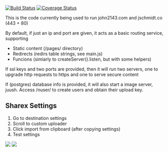 [![Build Status](https://travis-ci.org/John2143658709/john2143.com.svg?branch=master)](https://travis-ci.org/John2143658709/john2143.com)
[![Coverage Status](https://coveralls.io/repos/github/John2143658709/john2143.com/badge.svg?branch=master)](https://coveralls.io/github/John2143658709/john2143.com?branch=master)

This is the code currently being used to run john2143.com and jschmidt.co (443 + 80)

By default, if just an ip and port are given, it acts as a basic routing service, supporting

 - Static content (/pages/ directory)
 - Redirects (redirs table strings, see main.js)
 - Funcions (simiarly to createServer().listen, but with some helpers)

If ssl keys and two ports are provided, then it will run two servers, one to
upgrade http requests to https and one to serve secure content

If (postgres) database info is provided, it will also start a image server,
juush. Access /nuser/<name> to create users and obtain their upload key.

## Sharex Settings
 1. Go to destination settings
 2. Scroll to custom uploader
 3. Click import from clipboard (after copying settings)
 4. Test settings

![](https://john2143.com/f/1LXy.png)
![](https://john2143.com/f/9rd6.png)
